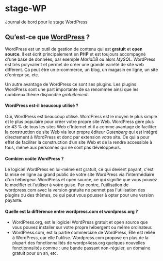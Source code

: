 # stage-WP

Journal de bord pour le stage WordPress

## Qu’est-ce que [WordPress](https://wordpress.com/) ?

WordPress est un outil de gestion de contenu qui est **gratuit** et **open source**. Il est écrit principalement en **PHP** et est toujours accompagné d'une base de données, par exemple *MariaDB* ou alors *MySQL*. WordPress est très polyvalent et permet de créer une grande variété de site web différent. Ça peut être un e-commerce, un blog, un magasin en ligne, un site d'entreprise, etc. 



Un autre avantage de WordPress ce sont ses plugins. Les plugins WordPress sont une part importante de sa renommée ainsi que les nombreux thème disponible *gratuitement*. 


#### WordPress est-il beaucoup utilisé ?
Oui, WordPress est beaucoup utilisé. WordPress est le moyen le plus simple et le plus populaire pour créer votre propre site Web. WordPress gère plus de 43 % de tous les sites Web d'Internet et il a comme avantage de faciliter la construction de site Web via leur propre éditeur *Gutenberg* qui est intégré directement à WordPress et donc par extension votre site. Ce qui a pour effet de faciliter la construction d’un site Web et de la rendre accessible à tous, même aux personnes qui ne sont pas développeurs.

#### Combien coûte WordPress ?
Le logiciel WordPress en lui-même est gratuit, ce qui devient payant, c'est la mise en ligne au grand public de votre site WordPress via l'intermédiaire d'un hébergeur. WordPress et open source, ce qui signifie que vous pouvez le modifier et l'utiliser à votre guise. Par contre, l'utilisation de wordpress.com avec la version gratuite ne permet pas l'utilisation des plugins ou des thèmes, ce qui peut vous pousser à opter pour une version payante.

#### Quelle est la différence entre wordpress.com et wordpress.org ? 

- WordPress.org, est le logiciel WordPress gratuit et open source que vous pouvez installer sur votre propre hébergent ou même ordinateur.
- WordPress.com, est la partie commerciale de WordPress, Elle est reliée à WordPress, car elle l'utilise. Wordpress.com propose en plus de la plupart des fonctionnalités de wordpr4ess.org quelques nouvelles fonctionnalités comme : une bande passant non-réguler, un domaine gratuit pour un an, etc.


